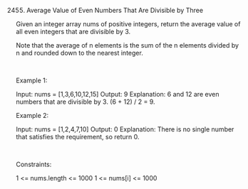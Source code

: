 2455. Average Value of Even Numbers That Are Divisible by Three

Given an integer array nums of positive integers, return the average value of all even integers that are divisible by 3.

Note that the average of n elements is the sum of the n elements divided by n and rounded down to the nearest integer.

 

Example 1:

Input: nums = [1,3,6,10,12,15]
Output: 9
Explanation: 6 and 12 are even numbers that are divisible by 3. (6 + 12) / 2 = 9.


Example 2:

Input: nums = [1,2,4,7,10]
Output: 0
Explanation: There is no single number that satisfies the requirement, so return 0.


 

Constraints:

1 <= nums.length <= 1000
1 <= nums[i] <= 1000